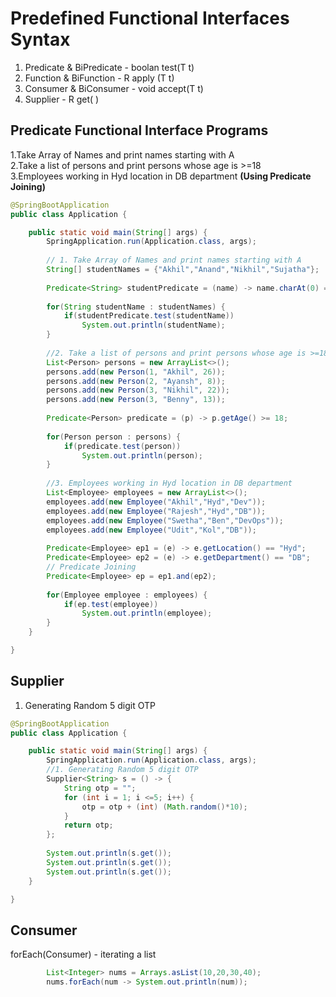 # Predefined Functional Interfaces Syntax
1. Predicate & BiPredicate - boolan test(T t)
3. Function & BiFunction - R apply (T t)
4. Consumer & BiConsumer - void accept(T t)
5. Supplier - R get( )
## Predicate Functional Interface Programs
1.Take Array of Names and print names starting with A <br>
2.Take a list of persons and print persons whose age is >=18<br>
3.Employees working in Hyd location in DB department **(Using Predicate Joining)**<br>
```java
@SpringBootApplication
public class Application {

	public static void main(String[] args) {
		SpringApplication.run(Application.class, args);
		
		// 1. Take Array of Names and print names starting with A
		String[] studentNames = {"Akhil","Anand","Nikhil","Sujatha"};
		
		Predicate<String> studentPredicate = (name) -> name.charAt(0) == 'A';
		
		for(String studentName : studentNames) {
			if(studentPredicate.test(studentName))
				System.out.println(studentName);
		}
		
		//2. Take a list of persons and print persons whose age is >=18
		List<Person> persons = new ArrayList<>();
		persons.add(new Person(1, "Akhil", 26));
		persons.add(new Person(2, "Ayansh", 8));
		persons.add(new Person(3, "Nikhil", 22));
		persons.add(new Person(3, "Benny", 13));
		
		Predicate<Person> predicate = (p) -> p.getAge() >= 18;
		
		for(Person person : persons) {
			if(predicate.test(person))
				System.out.println(person);
		}
		
		//3. Employees working in Hyd location in DB department
		List<Employee> employees = new ArrayList<>();
		employees.add(new Employee("Akhil","Hyd","Dev"));
		employees.add(new Employee("Rajesh","Hyd","DB"));
		employees.add(new Employee("Swetha","Ben","DevOps"));
		employees.add(new Employee("Udit","Kol","DB"));
		
		Predicate<Employee> ep1 = (e) -> e.getLocation() == "Hyd";
		Predicate<Employee> ep2 = (e) -> e.getDepartment() == "DB";
		// Predicate Joining
		Predicate<Employee> ep = ep1.and(ep2);
		
		for(Employee employee : employees) {
			if(ep.test(employee))
				System.out.println(employee);
		}
	}

}
```
## Supplier
1. Generating Random 5 digit OTP
```java
@SpringBootApplication
public class Application {

	public static void main(String[] args) {
		SpringApplication.run(Application.class, args);
		//1. Generating Random 5 digit OTP
		Supplier<String> s = () -> {
			String otp = "";
			for (int i = 1; i <=5; i++) {
				otp = otp + (int) (Math.random()*10);
			}
			return otp;
		};
		
		System.out.println(s.get());
		System.out.println(s.get());
		System.out.println(s.get());
	}

}
```

## Consumer
forEach(Consumer) - iterating a list
```java
		List<Integer> nums = Arrays.asList(10,20,30,40);
		nums.forEach(num -> System.out.println(num));
```
